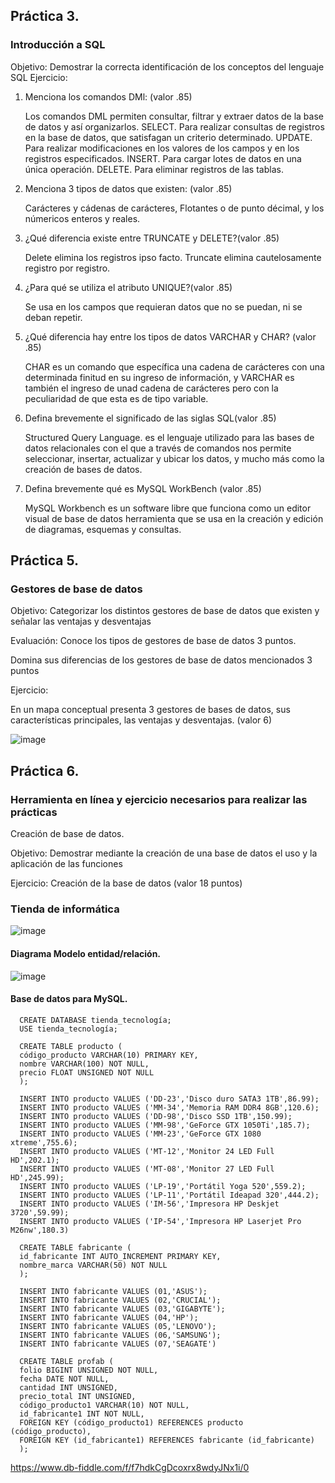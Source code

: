 ## Práctica 3.
### Introducción a SQL
Objetivo: Demostrar la correcta identificación de los conceptos del lenguaje SQL
Ejercicio:

1. Menciona los comandos DMl: (valor .85)

    Los comandos DML permiten consultar, filtrar y extraer datos de la base de datos y así organizarlos.
    SELECT. Para realizar consultas de registros en la base de datos, que satisfagan un criterio determinado.
    UPDATE. Para realizar modificaciones en los valores de los campos y en los registros especificados.
    INSERT. Para cargar lotes de datos en una única operación. 
    DELETE. Para eliminar registros de las tablas.

2. Menciona 3 tipos de datos que existen: (valor .85)

    Carácteres y cádenas de carácteres, Flotantes o de punto décimal, y los númericos enteros y reales.

3. ¿Qué diferencia existe entre TRUNCATE y DELETE?(valor .85)

     Delete elimina los registros ipso facto.
     Truncate elimina cautelosamente registro por registro.

4. ¿Para qué se utiliza el atributo UNIQUE?(valor .85)

    Se usa en los campos que requieran datos que no se puedan, ni se deban repetir.

5. ¿Qué diferencia hay entre los tipos de datos VARCHAR y CHAR? (valor .85)

    CHAR es un comando que específica una cadena de carácteres con una determinada finitud en su ingreso de información, y VARCHAR es también el ingreso de unad cadena     de carácteres pero con la peculiaridad de que esta es de tipo variable. 

6. Defina brevemente el significado de las siglas SQL(valor .85)

    Structured Query Language. es el lenguaje utilizado para las bases de datos relacionales con el que a través de comandos nos permite seleccionar, insertar,             actualizar y ubicar los datos, y mucho más como la creación de bases de datos.

7. Defina brevemente qué es MySQL WorkBench (valor .85)

     MySQL Workbench es un software libre que funciona como un editor visual de base de datos herramienta que se usa en la creación y edición de diagramas, esquemas y      consultas.
  
## Práctica 5.
### Gestores de base de datos

Objetivo: Categorizar los distintos gestores de base de datos que existen y señalar las
ventajas y desventajas

Evaluación: Conoce los tipos de gestores de base de datos 3 puntos.

Domina sus diferencias de los gestores de base de datos mencionados 3 puntos

Ejercicio:

En un mapa conceptual presenta 3 gestores de bases de datos, sus características
principales, las ventajas y desventajas. (valor 6)

![image](https://user-images.githubusercontent.com/103280092/175782732-cd6e0146-0d01-4fb3-83a0-dc28c2605f0f.png)


## Práctica 6.
### Herramienta en línea y ejercicio necesarios para realizar las prácticas

Creación de base de datos.

Objetivo: Demostrar mediante la creación de una base de datos el uso y la aplicación de
las funciones

Ejercicio: Creación de la base de datos (valor 18 puntos)

### Tienda de informática
![image](https://user-images.githubusercontent.com/91554777/170415101-717bca19-3644-46a9-8a57-8d5940c5d283.png)

#### Diagrama Modelo entidad/relación.

![image](https://user-images.githubusercontent.com/103280092/175645679-72d085b3-5ccf-416c-be07-1c210dc087a1.png)

#### Base de datos para MySQL.

      CREATE DATABASE tienda_tecnología;
      USE tienda_tecnología;

      CREATE TABLE producto (
      código_producto VARCHAR(10) PRIMARY KEY,
      nombre VARCHAR(100) NOT NULL,
      precio FLOAT UNSIGNED NOT NULL
      );

      INSERT INTO producto VALUES ('DD-23','Disco duro SATA3 1TB',86.99);
      INSERT INTO producto VALUES ('MM-34','Memoria RAM DDR4 8GB',120.6);
      INSERT INTO producto VALUES ('DD-98','Disco SSD 1TB',150.99);
      INSERT INTO producto VALUES ('MM-98','GeForce GTX 1050Ti',185.7);
      INSERT INTO producto VALUES ('MM-23','GeForce GTX 1080 xtreme',755.6);
      INSERT INTO producto VALUES ('MT-12','Monitor 24 LED Full HD',202.1);
      INSERT INTO producto VALUES ('MT-08','Monitor 27 LED Full HD',245.99);
      INSERT INTO producto VALUES ('LP-19','Portátil Yoga 520',559.2);
      INSERT INTO producto VALUES ('LP-11','Portátil Ideapad 320',444.2);
      INSERT INTO producto VALUES ('IM-56','Impresora HP Deskjet 3720',59.99);
      INSERT INTO producto VALUES ('IP-54','Impresora HP Laserjet Pro M26nw',180.3)

      CREATE TABLE fabricante (
      id_fabricante INT AUTO_INCREMENT PRIMARY KEY,
      nombre_marca VARCHAR(50) NOT NULL
      );

      INSERT INTO fabricante VALUES (01,'ASUS');
      INSERT INTO fabricante VALUES (02,'CRUCIAL');
      INSERT INTO fabricante VALUES (03,'GIGABYTE');
      INSERT INTO fabricante VALUES (04,'HP');
      INSERT INTO fabricante VALUES (05,'LENOVO');
      INSERT INTO fabricante VALUES (06,'SAMSUNG');
      INSERT INTO fabricante VALUES (07,'SEAGATE')

      CREATE TABLE profab (
      folio BIGINT UNSIGNED NOT NULL,
      fecha DATE NOT NULL,
      cantidad INT UNSIGNED,
      precio_total INT UNSIGNED,
      código_producto1 VARCHAR(10) NOT NULL,
      id_fabricante1 INT NOT NULL,
      FOREIGN KEY (código_producto1) REFERENCES producto (código_producto),
      FOREIGN KEY (id_fabricante1) REFERENCES fabricante (id_fabricante)
      );

https://www.db-fiddle.com/f/f7hdkCgDcoxrx8wdyJNx1i/0
